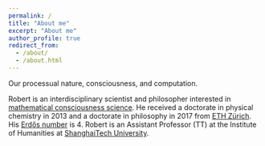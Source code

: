 ```yaml
---
permalink: /
title: "About me"
excerpt: "About me"
author_profile: true
redirect_from: 
  - /about/
  - /about.html
---
```


<!-- ## Under perpetual construction -->

<!-- Dr. Dr. Robert Prentner -->

Our processual nature, consciousness, and computation. 

Robert is an interdisciplinary scientist and philosopher interested in [mathematical consciousness science](https://wiki.amcs.science/index.php?title=Mathematical_Consciousness_Science). He received a doctorate in physical chemistry in 2013 and a doctorate in philosophy in 2017 from [ETH Zürich](https://www.ethz.ch/). His [Erdős number](https://en.wikipedia.org/wiki/Erd%C5%91s_number) is 4. Robert is an Assistant Professor (TT) at the Institute of Humanities at [ShanghaiTech University](https://www.shanghaitech.edu.cn/eng/).

<!-- Email: linchen.dr [at] gmail [dot] com -->

<!-- ORCID Researcher ID: 0000-0003-0349-6577. -->
